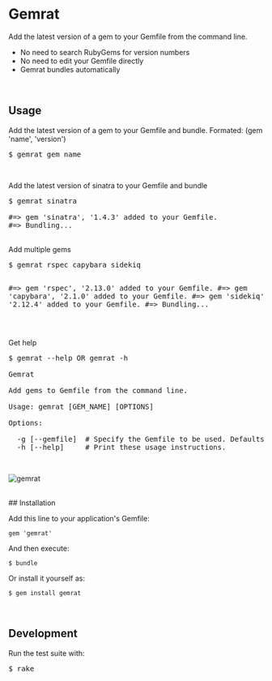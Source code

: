 # Gemrat

Add the latest version of a gem to your Gemfile from the command line.

* No need to search RubyGems for version numbers
* No need to edit your Gemfile directly
* Gemrat bundles automatically

<br/>

## Usage
Add the latest version of a gem to your Gemfile and bundle. Formated: (gem 'name', 'version')
<pre>
$ gemrat gem_name
</pre>

<br/>

Add the latest version of sinatra to your Gemfile and bundle
<pre>
$ gemrat sinatra

#=> gem 'sinatra', '1.4.3' added to your Gemfile.
#=> Bundling...
</pre>

<br/>
Add multiple gems
<pre>
$ gemrat rspec capybara sidekiq

#=> gem 'rspec', '2.13.0' added to your Gemfile.
#=> gem 'capybara', '2.1.0' added to your Gemfile.
#=> gem 'sidekiq', '2.12.4' added to your Gemfile.
#=> Bundling...
</pre>

<br/>


Get help

<pre>
$ gemrat --help OR gemrat -h

Gemrat

Add gems to Gemfile from the command line.

Usage: gemrat [GEM_NAME] [OPTIONS]

Options:

  -g [--gemfile]  # Specify the Gemfile to be used. Defaults to 'Gemfile'.
  -h [--help]     # Print these usage instructions.
</pre>
<br/>

![gemrat](http://i.qkme.me/3ut4r1.jpg)

<br/>
## Installation

Add this line to your application's Gemfile:

    gem 'gemrat'

And then execute:

    $ bundle

Or install it yourself as:

    $ gem install gemrat

<br/>

## Development

Run the test suite with:

<pre>
$ rake
</pre>
